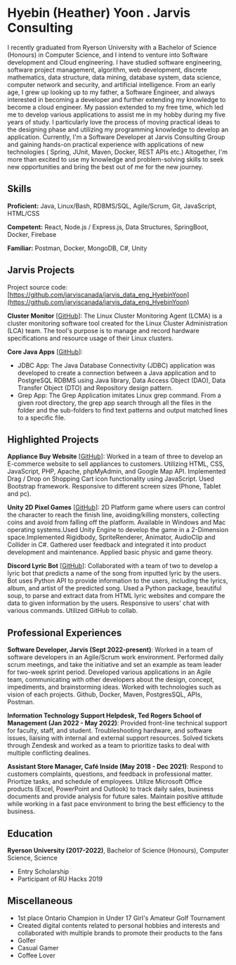 # Hyebin (Heather) Yoon . Jarvis Consulting

I recently graduated from Ryerson University with a Bachelor of Science (Honours) in  Computer Science, and I intend to venture into Software development and Cloud engineering. I have studied software engineering, software project management, algorithm, web development, discrete mathematics, data structure, data mining, database system, data science, computer network and security, and artificial intelligence. From an early age, I grew up looking up to my father, a Software Engineer, and always interested in becoming a developer and further extending my knowledge to become a cloud engineer. My passion extended to my free time, which led me to develop various applications to assist me in my hobby during my five years of study. I particularly love the process of moving practical ideas to the designing phase and utilizing my programming knowledge to develop an application. Currently, I'm a Software Developer at Jarvis Consulting Group and gaining hands-on practical experience with applications of new technologies ( Spring, JUnit, Maven, Docker, REST APIs etc.) Altogether, I'm more than excited to use my knowledge and problem-solving skills to seek new opportunities and bring the best out of me for the new journey.

## Skills

**Proficient:** Java, Linux/Bash, RDBMS/SQL, Agile/Scrum, Git, JavaScript, HTML/CSS

**Competent:** React, Node.js / Express.js, Data Structures, SpringBoot, Docker, Firebase

**Familiar:** Postman, Docker, MongoDB, C#, Unity

## Jarvis Projects

Project source code: [https://github.com/jarviscanada/jarvis_data_eng_HyebinYoon](https://github.com/jarviscanada/jarvis_data_eng_HyebinYoon)


**Cluster Monitor** [[GitHub](https://github.com/jarviscanada/jarvis_data_eng_HyebinYoon/tree/main/linux_sql)]: The Linux Cluster Monitoring Agent (LCMA) is a cluster monitoring software tool created for the Linux Cluster Administration (LCA) team. The tool's purpose is to manage and record hardware specifications and resource usage of their Linux clusters.

**Core Java Apps** [[GitHub](https://github.com/jarviscanada/jarvis_data_eng_HyebinYoon/tree/main/core_java)]:
      
  - JDBC App: The Java Database Connectivity (JDBC) application was developed to create a connection between a Java application and to PostgreSQL RDBMS using Java library, Data Access Object (DAO), Data Transfer Object (DTO) and Repository design pattern.
  - Grep App: The Grep Application imitates Linux grep command. From a given root directory, the grep app search through all the files in the folder and the sub-folders to find text patterns and output matched lines to a specific file.


## Highlighted Projects
**Appliance Buy Website** [[GitHub](https://github.com/binyoon99/CPS630Pro)]: Worked in a team of three to develop an E-commerce website to sell appliances to customers. Utilizing HTML, CSS, JavaScript, PHP, Apache, phpMyAdmin, and Google Map API. Implemented Drag / Drop on Shopping Cart icon functionality using JavaScript. Used Bootstrap framework. Responsive to different screen sizes (Phone, Tablet and pc).

**Unity 2D Pixel Games** [[GitHub](https://github.com/binyoon99/Binrio-Platform-Game)]: 2D Platform game where users can control the character to reach the finish line, avoiding/killing monsters, collecting coins and avoid from falling off the platform. Available in Windows and Mac operating systems.Used Unity Engine to develop the game in a 2-Dimension space.Implemented Rigidbody, SpriteRenderer, Animator, AudioClip and Collider in C#. Gathered user feedback and integrated it into product development and maintenance. Applied basic physic and game theory. 

**Discord Lyric Bot** [[GitHub](https://github.com/binyoon99/bintonBot)]: Collaborated with a team of two to develop a lyric bot that predicts a name of the song from inputted lyric by the users. Bot uses Python API to provide information to the users, including the lyrics, album, and artist of the predicted song. Used a Python package, beautiful soup, to parse and extract data from HTML lyric websites and compare the data to given information by the users. Responsive to users' chat with various commands. Utilized GitHub to collab.


## Professional Experiences

**Software Developer, Jarvis (Sept 2022-present)**: Worked in a team of software developers in an Agile/Scrum work environment. Performed daily scrum meetings, and take the initiative and set an example as team leader for two-week sprint period. Developed various applications in an Agile team, communicating with other developers about the design, concept, impediments, and brainstorming ideas.  Worked with technologies such as vision of each projects.  Github, Docker, Maven, PostgresSQL, APIs, Postman.

**Information Technology Support Helpdesk, Ted Rogers School of Management  (Jan 2022 - May 2022)**: Provided front-line technical support for faculty, staff, and student. Troubleshooting hardware, and software issues, liaising with internal and external support resources. Solved tickets through Zendesk and worked as a team to prioritize tasks to deal with multiple conflicting dealines.  

**Assistant Store Manager, Café Inside (May 2018 - Dec 2021)**: Respond to customers complaints, questions, and feedback in professional matter. Priortize tasks, and schedule of employees. Utilize Microsoft Office products (Excel, PowerPoint and Outlook) to track daily sales, business documents and provide analysis for future sales. Maintain positive attitude while working in a fast pace environment to bring the best efficiency to the business.


## Education
**Ryerson University (2017-2022)**, Bachelor of Science (Honours), Computer Science, Science
- Entry Scholarship
- Participant of RU Hacks 2019


## Miscellaneous
- 1st place Ontario Champion in Under 17 Girl's Amateur Golf Tournament 
- Created digital contents related to personal hobbies and interests and collaborated with multiple brands to promote their products to the fans
- Golfer
- Casual Gamer
- Coffee Lover
